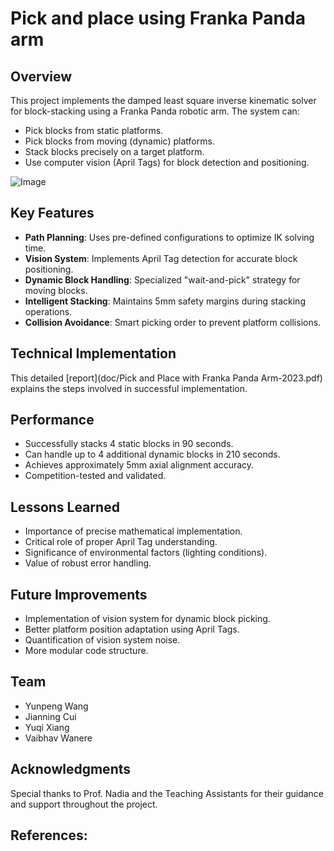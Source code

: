 # Pick and place using Franka Panda arm

## Overview
This project implements the damped least square inverse kinematic solver for block-stacking using a Franka Panda robotic arm. The system can:
- Pick blocks from static platforms.
- Pick blocks from moving (dynamic) platforms.
- Stack blocks precisely on a target platform.
- Use computer vision (April Tags) for block detection and positioning.

![Image](https://github.com/vbwanere/Pick-and-place-using-Franka-Panda-arm/blob/main/images/DSCF1747.jpg)

## Key Features
- **Path Planning**: Uses pre-defined configurations to optimize IK solving time.
- **Vision System**: Implements April Tag detection for accurate block positioning.
- **Dynamic Block Handling**: Specialized "wait-and-pick" strategy for moving blocks.
- **Intelligent Stacking**: Maintains 5mm safety margins during stacking operations.
- **Collision Avoidance**: Smart picking order to prevent platform collisions.

## Technical Implementation
This detailed [report](doc/Pick and Place with Franka Panda Arm-2023.pdf) explains the steps involved in successful implementation.

## Performance
- Successfully stacks 4 static blocks in 90 seconds.
- Can handle up to 4 additional dynamic blocks in 210 seconds.
- Achieves approximately 5mm axial alignment accuracy.
- Competition-tested and validated.

## Lessons Learned
- Importance of precise mathematical implementation.
- Critical role of proper April Tag understanding.
- Significance of environmental factors (lighting conditions).
- Value of robust error handling.

## Future Improvements
- Implementation of vision system for dynamic block picking.
- Better platform position adaptation using April Tags.
- Quantification of vision system noise.
- More modular code structure.

## Team
- Yunpeng Wang
- Jianning Cui
- Yuqi Xiang
- Vaibhav Wanere

## Acknowledgments
Special thanks to Prof. Nadia and the Teaching Assistants for their guidance and support throughout the project.

## References:

